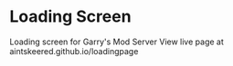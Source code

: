 Loading Screen
=============

Loading screen for Garry's Mod Server
View live page at aintskeered.github.io/loadingpage
